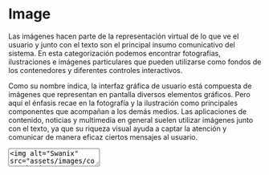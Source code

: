 # Image

Las imágenes hacen parte de la representación virtual de lo que ve el usuario y junto con el texto son el principal insumo comunicativo del sistema. En esta categorización podemos encontrar fotografías, ilustraciones e imágenes particulares que pueden utilizarse como fondos de los contenedores y diferentes controles interactivos.

Como su nombre indica, la interfaz gráfica de usuario está compuesta de imágenes que representan en pantalla diversos elementos gráficos. Pero aquí el énfasis recae en la fotografía y la ilustración como principales componentes que acompañan a los demás medios. Las aplicaciones de contenido, noticias y multimedia en general suelen utilizar imágenes junto con el texto, ya que su riqueza visual ayuda a captar la atención y comunicar de manera eficaz ciertos mensajes al usuario. 

<textarea code-editor="mixed" code-result-size="500">
<img alt="Swanix" src="assets/images/cover-bg.jpg" />
</textarea>